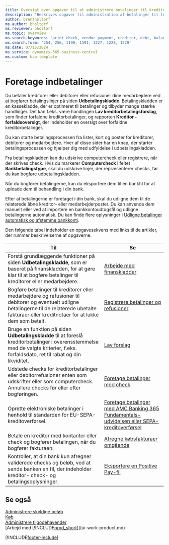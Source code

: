 ```yaml
---
title: Oversigt over opgaver til at administrere betalinger til kreditorer
description: 'Beskrives opgaver til administration af betalinger til leverandører eller kreditorer, herunder bogføring af betalingslinjer og visning af en oversigt over den forfaldne saldo.'
author: brentholtorf
ms.author: bholtorf
ms.reviewer: bholtorf
ms.topic: overview
ms.search.keywords: 'print check, vendor payment, creditor, debt, balance due, AP'
ms.search.form: '254, 256, 1190, 1191, 1227, 1228, 1229'
ms.date: 07/15/2024
ms.service: dynamics-365-business-central
ms.custom: bap-template
---
```

# <a name="make-payments"></a>Foretage indbetalinger

Du betaler kreditorer eller debitorer eller refusioner dine medarbejdere ved at bogfører betalingslinjer på siden **Udbetalingskladde**. Betalingskladden er en kassekladde, der er optimeret til betalinger og tilbyder mange stærke handlinger. Det kan f.eks. være handlingen **Lav kreditorbetalingsforslag**, som finder forfaldne kreditorbetalinger, og rapporten **Kreditor - forfaldsoversigt**, der indeholder en oversigt over forfaldne kreditorbetalinger.  

Du kan starte betalingsprocessen fra lister, kort og poster for kreditorer, debitorer og medarbejdere. Hver af disse sider har en knap, der starter betalingsprocessen og hjælper dig med udfyldelse i udbetalingskladden.  

Fra betalingskladden kan du udskrive computercheck eller registrere, når der skrives check. Hvis du markerer **Computercheck** i feltet **Bankbetalingstype**, skal du udskrive linjer, der repræsenterer checks, før du kan bogføre udbetalingskladden.

Når du bogfører betalingerne, kan du eksportere dem til en bankfil for at uploade dem til behandling i din bank.

Efter at betalingerne er foretaget i din bank, skal du udligne dem til de relaterede åbne kreditor- eller medarbejderposter. Du kan anvende dem manuelt eller ved at importere en bankkontoudtogsfil og udligne betalingerne automatisk. Du kan finde flere oplysninger i [Udligne betalinger automatisk og afstemme bankkonti](receivables-apply-payments-auto-reconcile-bank-accounts.md).

Den følgende tabel indeholder en opgavesekvens med links til de artikler, der rummer beskrivelserne af opgaverne.

| Til | Se |
| --- | --- |
|Forstå grundlæggende funktioner på siden **Udbetalingskladde**, som er baseret på finanskladden, for at gøre klar til at bogføre betalinger til kreditorer eller medarbejdere.|[Arbejde med finanskladder](ui-work-general-journals.md)|
|Bogføre betalinger til kreditorer eller medarbejdere og refusioner til debitorer og eventuelt udligne betalingerne til de relaterede ubetalte fakturaer eller kreditnotaer for at lukke dem som betalt.|[Registrere betalinger og refusioner](payables-how-post-payments-refunds.md)|
| Bruge en funktion på siden **Udbetalingskladde** til at foreslå kreditorbetalinger i overensstemmelse med de valgte kriterier, f.eks. forfaldsdato, ret til rabat og din likviditet. |[Lav forslag](payables-how-suggest-vendor-payments.md) |
| Udstede checks for kreditorbetalinger eller debitorrefusioner enten som udskrifter eller som computercheck. Annullere checks før eller efter bogføringen. |[Foretage betalinger med check](payables-how-work-checks.md) |
|Oprette elektroniske betalinger i henhold til standarden for EU-SEPA-kreditoverførsel.|[Foretage betalinger med AMC Banking 365 Fundamentals-udvidelsen eller SEPA-kreditoverførsel](finance-make-payments-with-bank-data-conversion-service-or-sepa-credit-transfer.md)|
| Betale en kreditor med kontanter eller check og bogfører betalingen, når du bogfører fakturaen. |[Afregne købsfakturaer omgående](finance-how-to-settle-purchase-invoices-promptly.md) |
| Kontroller, at din bank kun afregner validerede checks og beløb, ved at sende banken en fil, der indeholder kreditor- check- og betalingsoplysninger. |[Eksportere en Positive Pay-fil](finance-how-positive-pay.md) |

## <a name="see-also"></a>Se også

[Administrere skyldige beløb](payables-manage-payables.md)  
[Køb](purchasing-manage-purchasing.md)  
[Administrere tilgodehavender](receivables-manage-receivables.md)  
[Arbejd med [!INCLUDE[prod_short](includes/prod_short.md)]](ui-work-product.md)  


[!INCLUDE[footer-include](includes/footer-banner.md)]
